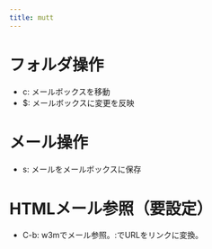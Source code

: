```yaml
---
title: mutt
---
```

# フォルダ操作
- c: メールボックスを移動
- $: メールボックスに変更を反映

# メール操作
- s: メールをメールボックスに保存

# HTMLメール参照（要設定）
- C-b: w3mでメール参照。:でURLをリンクに変換。
